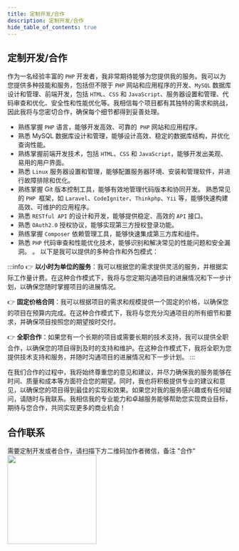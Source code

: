 ```yaml
---
title: 定制开发/合作
description: 定制开发/合作
hide_table_of_contents: true
---
```

## 定制开发/合作
作为一名经验丰富的 `PHP` 开发者，我非常期待能够为您提供我的服务。我可以为您提供多种技能和服务，包括但不限于 `PHP` 网站和应用程序的开发、`MySQL` 数据库设计和管理、前端开发，包括 `HTML`、`CSS` 和 `JavaScript`、服务器设置和管理、代码审查和优化、安全性和性能优化等。我相信每个项目都有其独特的需求和挑战，因此我将与您密切合作，确保每个细节都得到妥善处理。

- 熟练掌握 `PHP` 语言，能够开发高效、可靠的` PHP` 网站和应用程序。
- 熟悉 MySQL 数据库设计和管理，能够设计高效、稳定的数据库结构，并优化查询性能。
- 熟练掌握前端开发技术，包括 `HTML`、`CSS` 和 `JavaScript`，能够开发出美观、易用的用户界面。
- 熟悉 `Linux` 服务器设置和管理，能够配置服务器环境、安装和管理软件，并进行故障排除和优化。
- 熟练掌握 Git 版本控制工具，能够有效地管理代码版本和协同开发。
熟悉常见的 `PHP `框架，如 `Laravel`、`CodeIgniter`、`Thinkphp`、`Yii` 等，能够快速构建高效、可维护的应用程序。
- 熟悉 `RESTful API` 的设计和开发，能够提供稳定、高效的 `API` 接口。
- 熟悉 `OAuth2.0` 授权协议，能够实现第三方授权登录功能。
- 熟练掌握 `Composer` 依赖管理工具，能够快速集成第三方库和组件。
- 熟悉 `PHP` 代码审查和性能优化技术，能够识别和解决常见的性能问题和安全漏洞。
。
以下是我可以提供的多种合作和外包模式：

:::info
👉 **以小时为单位的服务**：我可以根据您的需求提供灵活的服务，并根据实际工作量计费。在这种合作模式下，我将与您定期沟通项目的进展情况和下一步计划，以确保您随时掌握项目的进展情况。

👉 **固定价格合同**：我可以根据项目的需求和规模提供一个固定的价格，以确保您的项目在预算内完成。在这种合作模式下，我将与您充分沟通项目的所有细节和要求，并确保项目按照您的期望按时交付。

👉 **全职合作**：如果您有一个长期的项目或需要长期的技术支持，我可以提供全职合作，以确保您的项目得到及时的支持和维护。在这种合作模式下，我将全职为您提供技术支持和服务，并随时沟通项目的进展情况和下一步计划。
:::

在我们合作的过程中，我将始终尊重您的意见和建议，并尽力确保我的服务能够在时间、质量和成本等方面符合您的期望。同时，我也将积极提供专业的建议和意见，以确保您的项目得到最佳的实现和效果。如果您对我的服务感兴趣或有任何疑问，请随时与我联系。我相信我的专业能力和卓越服务能够帮助您实现商业目标，期待与您合作，共同实现更多的商业机会！

## 合作联系
需要定制开发或者合作，请扫描下方二维码加作者微信，备注 "合作"
<img src="/img/personal.jpeg" width="200" />




